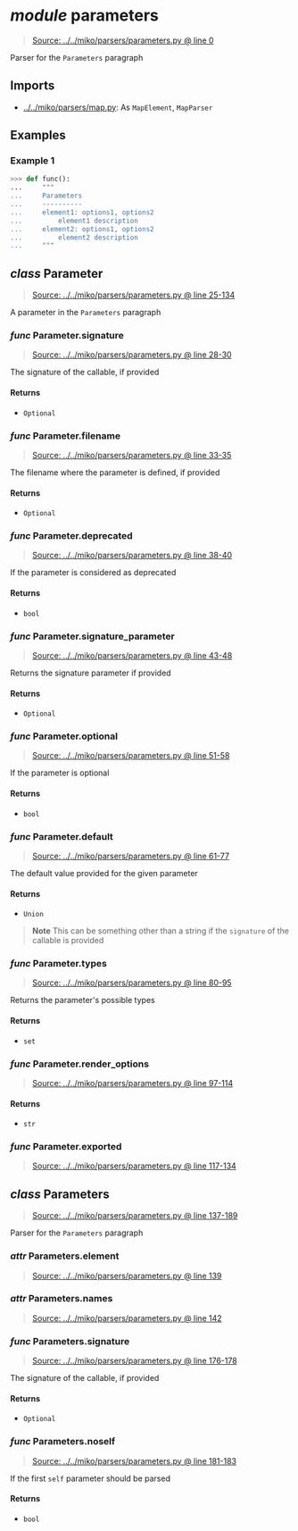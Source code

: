 # *module* **parameters**

> [Source: ../../miko/parsers/parameters.py @ line 0](../../miko/parsers/parameters.py#L0)

Parser for the `Parameters` paragraph

## Imports

- [../../miko/parsers/map.py](../../miko/parsers/map.py): As `MapElement`, `MapParser`

## Examples

### Example 1

```python
>>> def func():
...     """
...     Parameters
...     ----------
...     element1: options1, options2
...         element1 description
...     element2: options1, options2
...         element2 description
...     """
```

## *class* **Parameter**

> [Source: ../../miko/parsers/parameters.py @ line 25-134](../../miko/parsers/parameters.py#L25-L134)

A parameter in the `Parameters` paragraph

### *func* Parameter.**signature**

> [Source: ../../miko/parsers/parameters.py @ line 28-30](../../miko/parsers/parameters.py#L28-L30)

The signature of the callable, if provided

#### Returns

- `Optional`

### *func* Parameter.**filename**

> [Source: ../../miko/parsers/parameters.py @ line 33-35](../../miko/parsers/parameters.py#L33-L35)

The filename where the parameter is defined, if provided

#### Returns

- `Optional`

### *func* Parameter.**deprecated**

> [Source: ../../miko/parsers/parameters.py @ line 38-40](../../miko/parsers/parameters.py#L38-L40)

If the parameter is considered as deprecated

#### Returns

- `bool`

### *func* Parameter.**signature_parameter**

> [Source: ../../miko/parsers/parameters.py @ line 43-48](../../miko/parsers/parameters.py#L43-L48)

Returns the signature parameter if provided

#### Returns

- `Optional`

### *func* Parameter.**optional**

> [Source: ../../miko/parsers/parameters.py @ line 51-58](../../miko/parsers/parameters.py#L51-L58)

If the parameter is optional

#### Returns

- `bool`

### *func* Parameter.**default**

> [Source: ../../miko/parsers/parameters.py @ line 61-77](../../miko/parsers/parameters.py#L61-L77)

The default value provided for the given parameter

#### Returns

- `Union`

> **Note**
> This can be something other than a string if the `signature` of the callable is provided

### *func* Parameter.**types**

> [Source: ../../miko/parsers/parameters.py @ line 80-95](../../miko/parsers/parameters.py#L80-L95)

Returns the parameter's possible types

#### Returns

- `set`

### *func* Parameter.**render_options**

> [Source: ../../miko/parsers/parameters.py @ line 97-114](../../miko/parsers/parameters.py#L97-L114)

#### Returns

- `str`

### *func* Parameter.**exported**

> [Source: ../../miko/parsers/parameters.py @ line 117-134](../../miko/parsers/parameters.py#L117-L134)

## *class* **Parameters**

> [Source: ../../miko/parsers/parameters.py @ line 137-189](../../miko/parsers/parameters.py#L137-L189)

Parser for the `Parameters` paragraph

### *attr* Parameters.**element**

> [Source: ../../miko/parsers/parameters.py @ line 139](../../miko/parsers/parameters.py#L139)

### *attr* Parameters.**names**

> [Source: ../../miko/parsers/parameters.py @ line 142](../../miko/parsers/parameters.py#L142)

### *func* Parameters.**signature**

> [Source: ../../miko/parsers/parameters.py @ line 176-178](../../miko/parsers/parameters.py#L176-L178)

The signature of the callable, if provided

#### Returns

- `Optional`

### *func* Parameters.**noself**

> [Source: ../../miko/parsers/parameters.py @ line 181-183](../../miko/parsers/parameters.py#L181-L183)

If the first `self` parameter should be parsed

#### Returns

- `bool`
